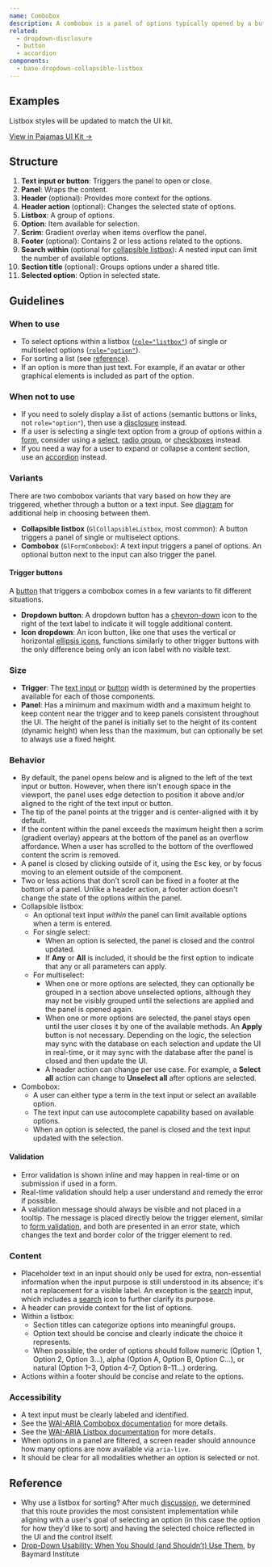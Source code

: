 ```yaml
---
name: Combobox
description: A combobox is a panel of options typically opened by a button or text input.
related:
  - dropdown-disclosure
  - button
  - accordion
components:
  - base-dropdown-collapsible-listbox
---
```


## Examples

<story-viewer component="base-dropdown-collapsible-listbox" title="Simple listbox"></story-viewer>

<story-viewer component="base-dropdown-collapsible-listbox" story="header-and-footer" args-block="false" title="Listbox with header and footer actions"></story-viewer>

<story-viewer component="base-dropdown-collapsible-listbox" story="header-actions" args-block="false" title="Listbox with header action"></story-viewer>

<story-viewer component="base-dropdown-collapsible-listbox" story="groups" args-block="false" title="Listbox with groups"></story-viewer>

<story-viewer component="base-dropdown-collapsible-listbox" story="searchable" title="Listbox with search"></story-viewer>

<story-viewer component="base-dropdown-collapsible-listbox" story="searchable-groups" title="Listbox with searchable groups"></story-viewer>

<story-viewer component="base-dropdown-collapsible-listbox" story="custom-list-item" title="Listbox with custom list option"></story-viewer>

<note>Listbox styles will be updated to match the UI kit.</note>

[View in Pajamas UI Kit →](https://www.figma.com/file/qEddyqCrI7kPSBjGmwkZzQ/%F0%9F%93%99-Component-library?type=design&node-id=425-14&mode=design)

## Structure

<figure-img alt="Numbered diagram of a combobox widget structure" label="Combobox widget structure" src="/img/dropdown-combobox-structure.svg"></figure-img>

1. **Text input or button**: Triggers the panel to open or close.
1. **Panel**: Wraps the content.
1. **Header** (optional): Provides more context for the options.
1. **Header action** (optional): Changes the selected state of options.
1. **Listbox**: A group of options.
1. **Option**: Item available for selection.
1. **Scrim**: Gradient overlay when items overflow the panel.
1. **Footer** (optional): Contains 2 or less actions related to the options.
1. **Search within** (optional for [collapsible listbox](#variants)): A nested input can limit the number of available options.
1. **Section title** (optional): Groups options under a shared title.
1. **Selected option**: Option in selected state.

## Guidelines

### When to use

- To select options within a listbox ([`role="listbox"`](https://www.w3.org/TR/wai-aria-1.2/#listbox)) of single or multiselect options ([`role="option"`](https://www.w3.org/TR/wai-aria-1.2/#option)).
- For sorting a list (see [reference](#reference)).
- If an option is more than just text. For example, if an avatar or other graphical elements is included as part of the option.

### When not to use

- If you need to solely display a list of actions (semantic buttons or links, not `role="option"`), then use a [disclosure](/components/dropdown-disclosure) instead.
- If a user is selecting a single text option from a group of options within a [form](/patterns/forms), consider using a [select](/components/select), [radio group](/components/radio-button), or [checkboxes](/components/checkbox) instead.
- If you need a way for a user to expand or collapse a content section, use an [accordion](/components/accordion) instead.

### Variants

There are two combobox variants that vary based on how they are triggered, whether through a button or a text input.
See [diagram](/components/dropdown-overview#which-component-should-you-use) for additional help in choosing between them.

- **Collapsible listbox** (`GlCollapsibleListbox`, most common): A button triggers a panel of single or multiselect options.
- **Combobox** (`GlFormCombobox`): A text input triggers a panel of options. An optional button next to the input can also trigger the panel.

#### Trigger buttons

A [button](/components/button) that triggers a combobox comes in a few variants to fit different situations.

- **Dropdown button**: A dropdown button has a [chevron-down](https://gitlab-org.gitlab.io/gitlab-svgs/?q=~chevron-down) icon to the right of the text label to indicate it will toggle additional content.
- **Icon dropdown**: An icon button, like one that uses the vertical or horizontal [ellipsis icons](https://gitlab-org.gitlab.io/gitlab-svgs/?q=elli), functions similarly to other trigger buttons with the only difference being only an icon label with no visible text.

### Size

- **Trigger**: The [text input](/components/text-input) or [button](/components/button) width is determined by the properties available for each of those components.
- **Panel**: Has a minimum and maximum width and a maximum height to keep content near the trigger and to keep panels consistent throughout the UI. The height of the panel is initially set to the height of its content (dynamic height) when less than the maximum, but can optionally be set to always use a fixed height.

### Behavior

- By default, the panel opens below and is aligned to the left of the text input or button. However, when there isn't enough space in the viewport, the panel uses edge detection to position it above and/or aligned to the right of the text input or button.
- The tip of the panel points at the trigger and is center-aligned with it by default.
- If the content within the panel exceeds the maximum height then a scrim (gradient overlay) appears at the bottom of the panel as an overflow affordance. When a user has scrolled to the bottom of the overflowed content the scrim is removed.
- A panel is closed by clicking outside of it, using the <kbd>Esc</kbd> key, or by focus moving to an element outside of the component.
- Two or less actions that don't scroll can be fixed in a footer at the bottom of a panel. Unlike a header action, a footer action doesn't change the state of the options within the panel.
- Collapsible listbox:
  - An optional text input _within_ the panel can limit available options when a term is entered.
  - For single select:
    - When an option is selected, the panel is closed and the control updated.
    - If **Any** or **All** is included, it should be the first option to indicate that any or all parameters can apply.
  - For multiselect:
    - When one or more options are selected, they can optionally be grouped in a section above unselected options, although they may not be visibly grouped until the selections are applied and the panel is opened again.
    - When one or more options are selected, the panel stays open until the user closes it by one of the available methods. An **Apply** button is not necessary. Depending on the logic, the selection may sync with the database on each selection and update the UI in real-time, or it may sync with the database after the panel is closed and then update the UI.
    - A header action can change per use case. For example, a **Select all** action can change to **Unselect all** after options are selected.
- Combobox:
  - A user can either type a term in the text input or select an available option.
  - The text input can use autocomplete capability based on available options.
  - When an option is selected, the panel is closed and the text input updated with the selection.

#### Validation

- Error validation is shown inline and may happen in real-time or on submission if used in a form.
- Real-time validation should help a user understand and remedy the error if possible.
- A validation message should always be visible and not placed in a tooltip. The message is placed directly below the trigger element, similar to [form validation](/patterns/forms/#validation), and both are presented in an error state, which changes the text and border color of the trigger element to red.

### Content

- Placeholder text in an input should only be used for extra, non-essential information when the input purpose is still understood in its absence; it's not a replacement for a visible label. An exception is the [search](/components/search) input, which includes a [search](https://gitlab-org.gitlab.io/gitlab-svgs/?q=~search) icon to further clarify its purpose.
- A header can provide context for the list of options.
- Within a listbox:
  - Section titles can categorize options into meaningful groups.
  - Option text should be concise and clearly indicate the choice it represents.
  - When possible, the order of options should follow numeric (Option 1, Option 2, Option 3…), alpha (Option A, Option B, Option C…), or natural (Option 1–3, Option 4–7, Option 8–11…) ordering.
- Actions within a footer should be concise and relate to the options.

### Accessibility

- A text input must be clearly labeled and identified.
- See the [WAI-ARIA Combobox documentation](https://www.w3.org/WAI/ARIA/apg/patterns/combobox/) for more details.
- See the [WAI-ARIA Listbox documentation](https://www.w3.org/WAI/ARIA/apg/patterns/listbox/) for more details.
- When options in a panel are filtered, a screen reader should announce how many options are now available via `aria-live`.
- It should be clear for all modalities whether an option is selected or not.

## Reference

- Why use a listbox for sorting? After much [discussion](https://gitlab.com/gitlab-org/gitlab/-/issues/346804#note_749546915), we determined that this route provides the most consistent implementation while aligning with a user's goal of selecting an option (in this case the option for how they'd like to sort) and having the selected choice reflected in the UI and the control itself.
- [Drop-Down Usability: When You Should (and Shouldn’t) Use Them](https://baymard.com/blog/drop-down-usability), by Baymard Institute
